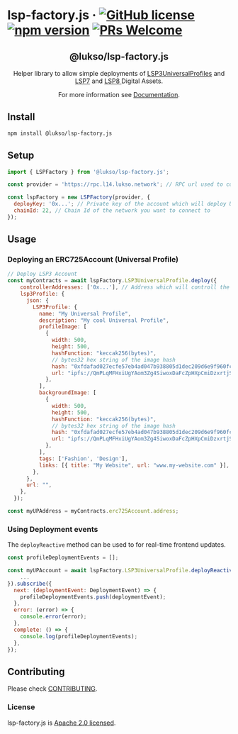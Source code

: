 # lsp-factory.js &middot; [![GitHub license](https://img.shields.io/badge/license-Apache-blue.svg)](./LICENSE) [![npm version](https://img.shields.io/npm/v/@lukso/lsp-factory.js.svg?style=flat)](https://www.npmjs.com/package/@lukso/lsp-factory.js) [![PRs Welcome](https://img.shields.io/badge/PRs-welcome-brightgreen.svg)](https://github.com/lukso-network/tools-lsp-factory/pulls)

<p align="center">
 <h2 align="center"><strong>@lukso/lsp-factory.js</strong></h2>
 <p align="center">Helper library to allow simple deployments of <a href="https://github.com/lukso-network/LIPs/blob/main/LSPs/LSP-0-ERC725Account.md">LSP3UniversalProfiles</a> and <a href="https://github.com/lukso-network/LIPs/blob/main/LSPs/LSP-4-DigitalCertificate.md">LSP7</a> and <a href="https://github.com/lukso-network/LIPs/blob/main/LSPs/LSP-8-IdentifiableDigitalAsset.md">LSP8 </a>Digital Assets.</p>
</p>

<p align="center">For more information see <a href="https://docs.lukso.tech/tools/lsp-factoryjs/getting-started">Documentation</a>.</p>

## Install

```bash
npm install @lukso/lsp-factory.js
```

## Setup

```javascript
import { LSPFactory } from '@lukso/lsp-factory.js';

const provider = 'https://rpc.l14.lukso.network'; // RPC url used to connect to the network

const lspFactory = new LSPFactory(provider, {
  deployKey: '0x...'; // Private key of the account which will deploy UPs
  chainId: 22, // Chain Id of the network you want to connect to
});
```

## Usage

### Deploying an ERC725Account (Universal Profile)

```javascript
// Deploy LSP3 Account
const myContracts = await lspFactory.LSP3UniversalProfile.deploy({
    controllerAddresses: ['0x...'], // Address which will controll the UP
    lsp3Profile: {
      json: {
        LSP3Profile: {
          name: "My Universal Profile",
          description: "My cool Universal Profile",
          profileImage: [
            {
              width: 500,
              height: 500,
              hashFunction: "keccak256(bytes)",
              // bytes32 hex string of the image hash
              hash: "0xfdafad027ecfe57eb4ad047b938805d1dec209d6e9f960fc320d7b9b11cbed14",
              url: "ipfs://QmPLqMFHxiUgYAom3Zg4SiwoxDaFcZpHXpCmiDzxrtjSGp",
            },
          ],
          backgroundImage: [
            {
              width: 500,
              height: 500,
              hashFunction: "keccak256(bytes)",
              // bytes32 hex string of the image hash
              hash: "0xfdafad027ecfe57eb4ad047b938805d1dec209d6e9f960fc320d7b9b11cbed14",
              url: "ipfs://QmPLqMFHxiUgYAom3Zg4SiwoxDaFcZpHXpCmiDzxrtjSGp",
            },
          ],
          tags: ['Fashion', 'Design'],
          links: [{ title: "My Website", url: "www.my-website.com" }],
        },
      },
      url: "",
    },
  });

const myUPAddress = myContracts.erc725Account.address;
```

### Using Deployment events

The `deployReactive` method can be used to for real-time frontend updates.

```javascript
const profileDeploymentEvents = [];

const myUPAccount = await lspFactory.LSP3UniversalProfile.deployReactive({
    ...
}).subscribe({
  next: (deploymentEvent: DeploymentEvent) => {
    profileDeploymentEvents.push(deploymentEvent);
  },
  error: (error) => {
    console.error(error);
  },
  complete: () => {
    console.log(profileDeploymentEvents);
  },
});
```

## Contributing

Please check [CONTRIBUTING](./CONTRIBUTING.md).

### License

lsp-factory.js is [Apache 2.0 licensed](./LICENSE).
